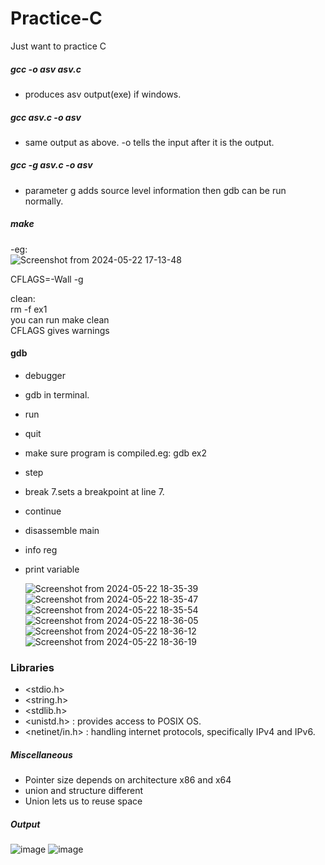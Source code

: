 # Practice-C
Just want to practice C
##### gcc -o asv asv.c
- produces asv output(exe) if windows.
##### gcc asv.c -o asv
- same output as above. -o tells the input after it is the output.
##### gcc -g asv.c -o asv
- parameter g adds source level information then gdb can be run normally.
##### make
-eg:</br> 
![Screenshot from 2024-05-22 17-13-48](https://github.com/hawahari/Practice-C/assets/149294262/3348d875-9b80-4fe7-bdb6-cd9a12a44497)

CFLAGS=-Wall -g<br>

clean:<br>
	rm -f ex1<br>
you can run make clean</br>
CFLAGS gives warnings </br>
#### gdb
- debugger
- gdb in terminal.
- run
- quit
- make sure program is compiled.eg: gdb ex2
- step
- break 7.sets a breakpoint at line 7.
- continue
- disassemble main
- info reg
- print variable

  
  ![Screenshot from 2024-05-22 18-35-39](https://github.com/hawahari/Practice-C/assets/149294262/752c5e25-0815-4993-a491-d4dcb600ad15)
![Screenshot from 2024-05-22 18-35-47](https://github.com/hawahari/Practice-C/assets/149294262/323d4491-90e6-4d8b-a6fe-5334f3ebf1a5)
![Screenshot from 2024-05-22 18-35-54](https://github.com/hawahari/Practice-C/assets/149294262/0c88ec81-0a73-41cd-b6d1-ea438863d5a7)
![Screenshot from 2024-05-22 18-36-05](https://github.com/hawahari/Practice-C/assets/149294262/ff538dcb-2369-481a-ac07-4348b82002fa)
![Screenshot from 2024-05-22 18-36-12](https://github.com/hawahari/Practice-C/assets/149294262/94ef85b3-5b11-4258-ab01-91554529ed5b)
![Screenshot from 2024-05-22 18-36-19](https://github.com/hawahari/Practice-C/assets/149294262/59297cae-623d-4b18-bb3f-3f6fb4179c83)


### Libraries
- <stdio.h>
- <string.h>
- <stdlib.h>
- <unistd.h> : provides access to POSIX OS.
- <netinet/in.h> : handling internet protocols, specifically IPv4 and IPv6.
##### Miscellaneous
- Pointer size depends on architecture x86 and x64
- union and structure different
- Union lets us to reuse space
##### Output
![image](https://github.com/hawahari/Practice-C/assets/149294262/fea6730c-db8e-4ece-b4f2-18fc2f8df8e2)
![image](https://github.com/hawahari/Practice-C/assets/149294262/0b9a481c-7e91-456e-9a9a-21259075c249)

